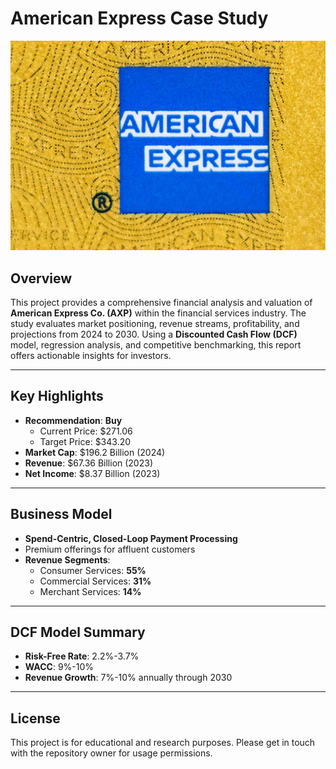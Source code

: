 # **American Express Case Study**
![Alt text](Datasets/American_Express_cover.jpg)
## **Overview**
This project provides a comprehensive financial analysis and valuation of **American Express Co. (AXP)** within the financial services industry. The study evaluates market positioning, revenue streams, profitability, and projections from 2024 to 2030. Using a **Discounted Cash Flow (DCF)** model, regression analysis, and competitive benchmarking, this report offers actionable insights for investors.

---

## **Key Highlights**
- **Recommendation**: **Buy**
  - Current Price: $271.06
  - Target Price: $343.20
- **Market Cap**: $196.2 Billion (2024)
- **Revenue**: $67.36 Billion (2023)
- **Net Income**: $8.37 Billion (2023)

---

## **Business Model**
- **Spend-Centric, Closed-Loop Payment Processing**
- Premium offerings for affluent customers
- **Revenue Segments**:
  - Consumer Services: **55%**
  - Commercial Services: **31%**
  - Merchant Services: **14%**

---

## **DCF Model Summary**
- **Risk-Free Rate**: 2.2%-3.7%
- **WACC**: 9%-10%
- **Revenue Growth**: 7%-10% annually through 2030

---

## **License**
This project is for educational and research purposes. Please get in touch with the repository owner for usage permissions.
